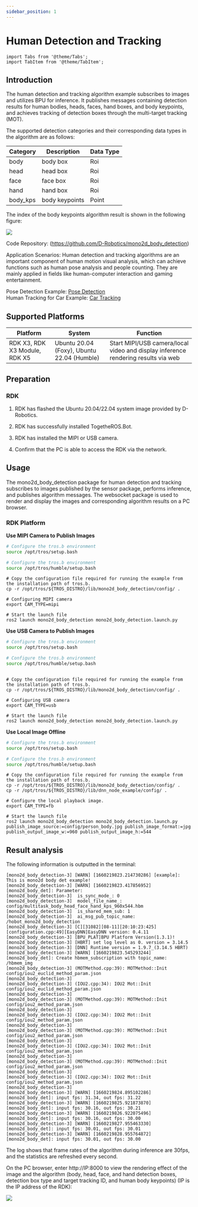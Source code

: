 ```yaml
---
sidebar_position: 1
---
```

# Human Detection and Tracking


```mdx-code-block
import Tabs from '@theme/Tabs';
import TabItem from '@theme/TabItem';
```

## Introduction

The human detection and tracking algorithm example subscribes to images and utilizes BPU for inference. It publishes messages containing detection results for human bodies, heads, faces, hand boxes, and body keypoints, and achieves tracking of detection boxes through the multi-target tracking (MOT).

The supported detection categories and their corresponding data types in the algorithm are as follows:

| Category  | Description     | Data Type |
| --------- | --------------- | --------- |
| body      | body box        | Roi       |
| head      | head box        | Roi       |
| face      | face box        | Roi       |
| hand      | hand box        | Roi       |
| body_kps  | body keypoints | Point     |

The index of the body keypoints algorithm result is shown in the following figure:

![](https://rdk-doc.oss-cn-beijing.aliyuncs.com/doc/img/05_Robot_development/03_boxs/function/image/box_adv/kps_index.jpeg)


Code Repository:  (https://github.com/D-Robotics/mono2d_body_detection)

Application Scenarios: Human detection and tracking algorithms are an important component of human motion visual analysis, which can achieve functions such as human pose analysis and people counting. They are mainly applied in fields like human-computer interaction and gaming entertainment.

Pose Detection Example: [Pose Detection](../../apps/fall_detection)    
Human Tracking for Car Example: [Car Tracking](../../apps/car_tracking)  

## Supported Platforms

| Platform                            | System | Function                                     |
| ----------------------------------- | -------------- | -------------------------------------------------------- |
| RDK X3, RDK X3 Module, RDK X5 | Ubuntu 20.04 (Foxy), Ubuntu 22.04 (Humble) | Start MIPI/USB camera/local video and display inference rendering results via web      |

## Preparation

### RDK

1. RDK has flashed the  Ubuntu 20.04/22.04 system image provided by D-Robotics.

2. RDK has successfully installed TogetheROS.Bot.

3. RDK has installed the MIPI or USB camera.

4. Confirm that the PC is able to access the RDK via the network.

## Usage

The mono2d_body_detection package for human detection and tracking subscribes to images published by the sensor package, performs inference, and publishes algorithm messages. The websocket package is used to render and display the images and corresponding algorithm results on a PC browser.

### RDK Platform

**Use MIPI Camera to Publish Images**

<Tabs groupId="tros-distro">
<TabItem value="foxy" label="Foxy">

```bash
# Configure the tros.b environment
source /opt/tros/setup.bash
```

</TabItem>

<TabItem value="humble" label="Humble">

```bash
# Configure the tros.b environment
source /opt/tros/humble/setup.bash
```

</TabItem>

</Tabs>

```shell
# Copy the configuration file required for running the example from the installation path of tros.b.
cp -r /opt/tros/${TROS_DISTRO}/lib/mono2d_body_detection/config/ .

# Configuring MIPI camera
export CAM_TYPE=mipi

# Start the launch file
ros2 launch mono2d_body_detection mono2d_body_detection.launch.py
```

**Use USB Camera to Publish Images**

<Tabs groupId="tros-distro">
<TabItem value="foxy" label="Foxy">

```bash
# Configure the tros.b environment
source /opt/tros/setup.bash
```

</TabItem>

<TabItem value="humble" label="Humble">

```bash
# Configure the tros.b environment
source /opt/tros/humble/setup.bash
```

</TabItem>

</Tabs>

```shell

# Copy the configuration file required for running the example from the installation path of tros.b.
cp -r /opt/tros/${TROS_DISTRO}/lib/mono2d_body_detection/config/ .

# Configuring USB camera
export CAM_TYPE=usb

# Start the launch file
ros2 launch mono2d_body_detection mono2d_body_detection.launch.py
```

**Use Local Image Offline**

<Tabs groupId="tros-distro">
<TabItem value="foxy" label="Foxy">

```bash
# Configure the tros.b environment
source /opt/tros/setup.bash
```

</TabItem>

<TabItem value="humble" label="Humble">

```bash
# Configure the tros.b environment
source /opt/tros/humble/setup.bash
```

</TabItem>

</Tabs>

```shell
# Copy the configuration file required for running the example from the installation path of tros.b.
cp -r /opt/tros/${TROS_DISTRO}/lib/mono2d_body_detection/config/ .
cp -r /opt/tros/${TROS_DISTRO}/lib/dnn_node_example/config/ .

# Configure the local playback image.
export CAM_TYPE=fb

# Start the launch file
ros2 launch mono2d_body_detection mono2d_body_detection.launch.py publish_image_source:=config/person_body.jpg publish_image_format:=jpg publish_output_image_w:=960 publish_output_image_h:=544
```

## Result analysis

The following information is outputted in the terminal:

```shell
[mono2d_body_detection-3] [WARN] [1660219823.214730286] [example]: This is mono2d body det example!
[mono2d_body_detection-3] [WARN] [1660219823.417856952] [mono2d_body_det]: Parameter:
[mono2d_body_detection-3]  is_sync_mode_: 0
[mono2d_body_detection-3]  model_file_name_: config/multitask_body_head_face_hand_kps_960x544.hbm
[mono2d_body_detection-3]  is_shared_mem_sub: 1
[mono2d_body_detection-3]  ai_msg_pub_topic_name: /hobot_mono2d_body_detection
[mono2d_body_detection-3] [C][31082][08-11][20:10:23:425][configuration.cpp:49][EasyDNN]EasyDNN version: 0.4.11
[mono2d_body_detection-3] [BPU_PLAT]BPU Platform Version(1.3.1)!
[mono2d_body_detection-3] [HBRT] set log level as 0. version = 3.14.5
[mono2d_body_detection-3] [DNN] Runtime version = 1.9.7_(3.14.5 HBRT)
[mono2d_body_detection-3] [WARN] [1660219823.545293244] [mono2d_body_det]: Create hbmem_subscription with topic_name: /hbmem_img
[mono2d_body_detection-3] (MOTMethod.cpp:39): MOTMethod::Init config/iou2_euclid_method_param.json
[mono2d_body_detection-3] 
[mono2d_body_detection-3] (IOU2.cpp:34): IOU2 Mot::Init config/iou2_euclid_method_param.json
[mono2d_body_detection-3] 
[mono2d_body_detection-3] (MOTMethod.cpp:39): MOTMethod::Init config/iou2_method_param.json
[mono2d_body_detection-3] 
[mono2d_body_detection-3] (IOU2.cpp:34): IOU2 Mot::Init config/iou2_method_param.json
[mono2d_body_detection-3] 
[mono2d_body_detection-3] (MOTMethod.cpp:39): MOTMethod::Init config/iou2_method_param.json
[mono2d_body_detection-3] 
[mono2d_body_detection-3] (IOU2.cpp:34): IOU2 Mot::Init config/iou2_method_param.json
[mono2d_body_detection-3] 
[mono2d_body_detection-3] (MOTMethod.cpp:39): MOTMethod::Init config/iou2_method_param.json
[mono2d_body_detection-3] 
[mono2d_body_detection-3] (IOU2.cpp:34): IOU2 Mot::Init config/iou2_method_param.json
[mono2d_body_detection-3] 
[mono2d_body_detection-3] [WARN] [1660219824.895102286] [mono2d_body_det]: input fps: 31.34, out fps: 31.22
[mono2d_body_detection-3] [WARN] [1660219825.921873870] [mono2d_body_det]: input fps: 30.16, out fps: 30.21
[mono2d_body_detection-3] [WARN] [1660219826.922075496] [mono2d_body_det]: input fps: 30.16, out fps: 30.00
[mono2d_body_detection-3] [WARN] [1660219827.955463330] [mono2d_body_det]: input fps: 30.01, out fps: 30.01
[mono2d_body_detection-3] [WARN] [1660219828.955764872] [mono2d_body_det]: input fps: 30.01, out fps: 30.00
```

The log shows that frame rates of the algorithm during inference are 30fps, and the statistics are refreshed every second.

On the PC browser, enter http://IP:8000 to view the rendering effect of the image and the algorithm (body, head, face, and hand detection boxes, detection box type and target tracking ID, and human body keypoints) (IP is the IP address of the RDK):

![](https://rdk-doc.oss-cn-beijing.aliyuncs.com/doc/img/05_Robot_development/03_boxs/function/image/box_adv/body_render.jpeg)